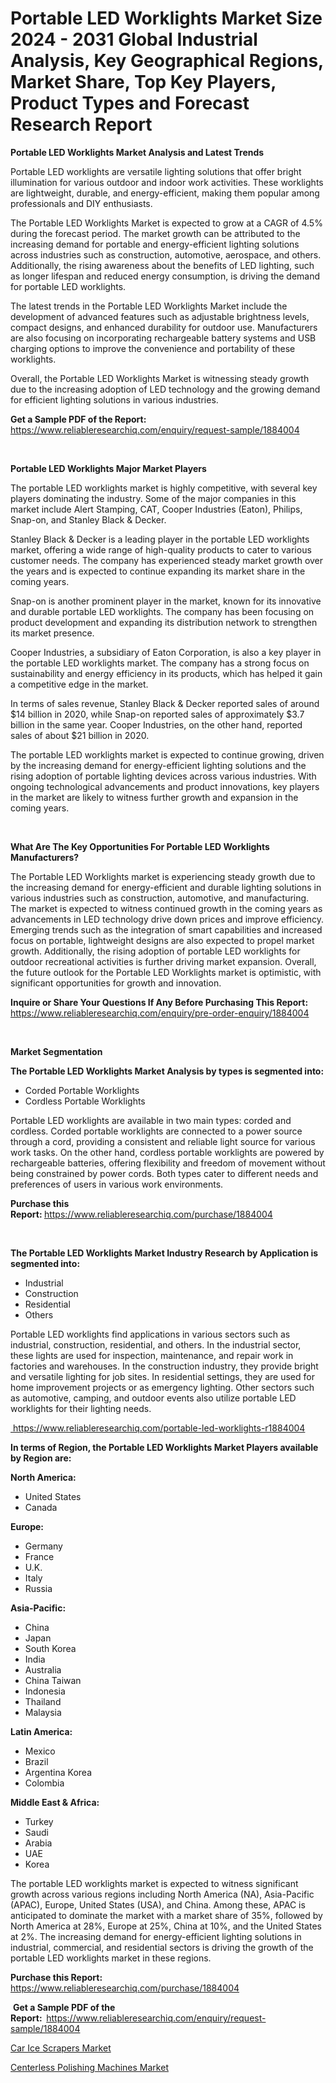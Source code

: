 <p><h1>Portable LED Worklights Market Size 2024 - 2031 Global Industrial Analysis, Key Geographical Regions, Market Share, Top Key Players, Product Types and Forecast Research Report</h1></p><p><strong>Portable LED Worklights Market Analysis and Latest Trends</strong></p>
<p><p>Portable LED worklights are versatile lighting solutions that offer bright illumination for various outdoor and indoor work activities. These worklights are lightweight, durable, and energy-efficient, making them popular among professionals and DIY enthusiasts.</p><p>The Portable LED Worklights Market is expected to grow at a CAGR of 4.5% during the forecast period. The market growth can be attributed to the increasing demand for portable and energy-efficient lighting solutions across industries such as construction, automotive, aerospace, and others. Additionally, the rising awareness about the benefits of LED lighting, such as longer lifespan and reduced energy consumption, is driving the demand for portable LED worklights.</p><p>The latest trends in the Portable LED Worklights Market include the development of advanced features such as adjustable brightness levels, compact designs, and enhanced durability for outdoor use. Manufacturers are also focusing on incorporating rechargeable battery systems and USB charging options to improve the convenience and portability of these worklights.</p><p>Overall, the Portable LED Worklights Market is witnessing steady growth due to the increasing adoption of LED technology and the growing demand for efficient lighting solutions in various industries.</p></p>
<p><strong>Get a Sample PDF of the Report:&nbsp;</strong> <a href="https://www.reliableresearchiq.com/enquiry/request-sample/1884004">https://www.reliableresearchiq.com/enquiry/request-sample/1884004</a></p>
<p>&nbsp;</p>
<p><strong>Portable LED Worklights Major Market Players</strong></p>
<p><p>The portable LED worklights market is highly competitive, with several key players dominating the industry. Some of the major companies in this market include Alert Stamping, CAT, Cooper Industries (Eaton), Philips, Snap-on, and Stanley Black & Decker. </p><p>Stanley Black & Decker is a leading player in the portable LED worklights market, offering a wide range of high-quality products to cater to various customer needs. The company has experienced steady market growth over the years and is expected to continue expanding its market share in the coming years. </p><p>Snap-on is another prominent player in the market, known for its innovative and durable portable LED worklights. The company has been focusing on product development and expanding its distribution network to strengthen its market presence. </p><p>Cooper Industries, a subsidiary of Eaton Corporation, is also a key player in the portable LED worklights market. The company has a strong focus on sustainability and energy efficiency in its products, which has helped it gain a competitive edge in the market. </p><p>In terms of sales revenue, Stanley Black & Decker reported sales of around $14 billion in 2020, while Snap-on reported sales of approximately $3.7 billion in the same year. Cooper Industries, on the other hand, reported sales of about $21 billion in 2020. </p><p>The portable LED worklights market is expected to continue growing, driven by the increasing demand for energy-efficient lighting solutions and the rising adoption of portable lighting devices across various industries. With ongoing technological advancements and product innovations, key players in the market are likely to witness further growth and expansion in the coming years.</p></p>
<p>&nbsp;</p>
<p><strong>What Are The Key Opportunities For Portable LED Worklights Manufacturers?</strong></p>
<p><p>The Portable LED Worklights market is experiencing steady growth due to the increasing demand for energy-efficient and durable lighting solutions in various industries such as construction, automotive, and manufacturing. The market is expected to witness continued growth in the coming years as advancements in LED technology drive down prices and improve efficiency. Emerging trends such as the integration of smart capabilities and increased focus on portable, lightweight designs are also expected to propel market growth. Additionally, the rising adoption of portable LED worklights for outdoor recreational activities is further driving market expansion. Overall, the future outlook for the Portable LED Worklights market is optimistic, with significant opportunities for growth and innovation.</p></p>
<p><strong>Inquire or Share Your Questions If Any Before Purchasing This Report:</strong> <a href="https://www.reliableresearchiq.com/enquiry/pre-order-enquiry/1884004">https://www.reliableresearchiq.com/enquiry/pre-order-enquiry/1884004</a></p>
<p>&nbsp;</p>
<p><strong>Market Segmentation</strong></p>
<p><strong>The Portable LED Worklights Market Analysis by types is segmented into:</strong></p>
<p><ul><li>Corded Portable Worklights</li><li>Cordless Portable Worklights</li></ul></p>
<p><p>Portable LED worklights are available in two main types: corded and cordless. Corded portable worklights are connected to a power source through a cord, providing a consistent and reliable light source for various work tasks. On the other hand, cordless portable worklights are powered by rechargeable batteries, offering flexibility and freedom of movement without being constrained by power cords. Both types cater to different needs and preferences of users in various work environments.</p></p>
<p><strong>Purchase this Report:&nbsp;</strong><a href="https://www.reliableresearchiq.com/purchase/1884004">https://www.reliableresearchiq.com/purchase/1884004</a></p>
<p>&nbsp;</p>
<p><strong>The Portable LED Worklights Market Industry Research by Application is segmented into:</strong></p>
<p><ul><li>Industrial</li><li>Construction</li><li>Residential</li><li>Others</li></ul></p>
<p><p>Portable LED worklights find applications in various sectors such as industrial, construction, residential, and others. In the industrial sector, these lights are used for inspection, maintenance, and repair work in factories and warehouses. In the construction industry, they provide bright and versatile lighting for job sites. In residential settings, they are used for home improvement projects or as emergency lighting. Other sectors such as automotive, camping, and outdoor events also utilize portable LED worklights for their lighting needs.</p></p>
<p><a href="https://www.reliableresearchiq.com/portable-led-worklights-r1884004">&nbsp;https://www.reliableresearchiq.com/portable-led-worklights-r1884004</a></p>
<p><strong>In terms of Region, the Portable LED Worklights Market Players available by Region are:</strong></p>
<p>
    <p> <strong> North America: </strong>
        <ul>
            <li>United States</li>
            <li>Canada</li>
        </ul>
        </p> 
    <p> <strong> Europe: </strong>
        <ul>
            <li>Germany</li>
            <li>France</li>
            <li>U.K.</li>
            <li>Italy</li>
            <li>Russia</li>
        </ul>
        </p> 
    <p> <strong> Asia-Pacific: </strong>
        <ul>
            <li>China</li>
            <li>Japan</li>
            <li>South Korea</li>
            <li>India</li>
            <li>Australia</li>
            <li>China Taiwan</li>
            <li>Indonesia</li>
            <li>Thailand</li>
            <li>Malaysia</li>
        </ul>
        </p> 
    <p> <strong> Latin America: </strong>
        <ul>
            <li>Mexico</li>
            <li>Brazil</li>
            <li>Argentina Korea</li>
            <li>Colombia</li>
        </ul>
        </p> 
    <p> <strong> Middle East & Africa: </strong>
        <ul>
            <li>Turkey</li>
            <li>Saudi</li>
            <li>Arabia</li>
            <li>UAE</li>
            <li>Korea</li>
        </ul>
    </p>
    </p>
<p><p>The portable LED worklights market is expected to witness significant growth across various regions including North America (NA), Asia-Pacific (APAC), Europe, United States (USA), and China. Among these, APAC is anticipated to dominate the market with a market share of 35%, followed by North America at 28%, Europe at 25%, China at 10%, and the United States at 2%. The increasing demand for energy-efficient lighting solutions in industrial, commercial, and residential sectors is driving the growth of the portable LED worklights market in these regions.</p></p>
<p><strong>Purchase this Report: </strong><a href="https://www.reliableresearchiq.com/purchase/1884004">https://www.reliableresearchiq.com/purchase/1884004</a></p>
<p>&nbsp;<strong>Get a Sample PDF of the Report:&nbsp;&nbsp;</strong><a href="https://www.reliableresearchiq.com/enquiry/request-sample/1884004">https://www.reliableresearchiq.com/enquiry/request-sample/1884004</a></p>
<p><strong></strong></p>
<p><p><a href="https://github.com/FredaSauer/Market-Research-Report-List-1/blob/main/car-ice-scrapers-market.md">Car Ice Scrapers Market</a></p><p><a href="https://github.com/arabintang013/Market-Research-Report-List-1/blob/main/centerless-polishing-machines-market.md">Centerless Polishing Machines Market</a></p></p>